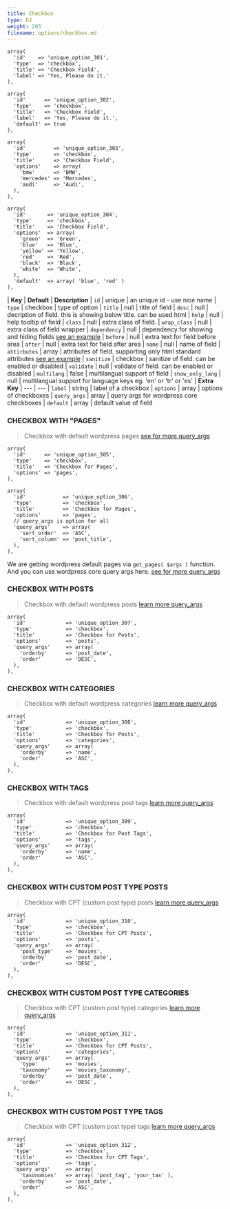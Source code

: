 ```yaml
---
title: Checkbox
type: h2
weight: 203
filename: options/checkbox.md
---
```


```php?start_line=1
array(
  'id'    => 'unique_option_301',
  'type'  => 'checkbox',
  'title' => 'Checkbox Field',
  'label' => 'Yes, Please do it.'
),
```

```php?start_line=1
array(
  'id'      => 'unique_option_302',
  'type'    => 'checkbox',
  'title'   => 'Checkbox Field',
  'label'   => 'Yes, Please do it.',
  'default' => true
),
```

```php?start_line=1
array(
  'id'         => 'unique_option_303',
  'type'       => 'checkbox',
  'title'      => 'Checkbox Field',
  'options'    => array(
    'bmw'      => 'BMW',
    'mercedes' => 'Mercedes',
    'audi'     => 'Audi',
  ),
),
```

```php?start_line=1
array(
  'id'       => 'unique_option_304',
  'type'     => 'checkbox',
  'title'    => 'Checkbox Field',
  'options'  => array(
    'green'  => 'Green',
    'blue'   => 'Blue',
    'yellow' => 'Yellow',
    'red'    => 'Red',
    'black'  => 'Black',
    'white'  => 'White',
  ),
  'default'  => array( 'blue', 'red' )
),
```

| **Key**          | **Default** | **Description**
| `id`             | unique      | an unique id - use nice name
| `type`           | checkbox    | type of option
| `title`          | null        | title of field
| `desc`           | null        | decription of field. this is showing below title. can be used html
| `help`           | null        | help tooltip of field
| `class`          | null        | extra class of field.
| `wrap_class`     | null        | extra class of field wrapper
| `dependency`     | null        | dependency for showing and hiding fields [see an example](#how-to-use-dependency)
| `before`         | null        | extra text for field before area
| `after`          | null        | extra text for field after area
| `name`           | null        | name of field
| `attirbutes`     | array       | attributes of field. supporting only html standard attributes [see an example](#how-to-use-attributes)
| `sanitize`       | checkbox    | sanitize of field. can be enabled or disabled
| `validate`       | null        | validate of field. can be enabled or disabled
| `multilang`      | false       | multilangual support of field
| `show_only_lang` | null        | multilangual support for language keys eg. 'en' or 'tr' or 'es'
| **Extra Key**    | ---         | ---
| `label`          | string      | label of a checkbox
| `options`        | array       | options of checkboxes
| `query_args`     | array       | query args for wordpress core checkboxes
| `default`        | array       | default value of field

### CHECKBOX WITH "PAGES"

> Checkbox with default wordpress pages [see for more query_args](http://codex.wordpress.org/Function_Reference/get_pages)

```php?start_line=1
array(
  'id'      => 'unique_option_305',
  'type'    => 'checkbox',
  'title'   => 'Checkbox for Pages',
  'options' => 'pages',
),
```

```php?start_line=1
array(
  'id'            => 'unique_option_306',
  'type'          => 'checkbox',
  'title'         => 'Checkbox for Pages',
  'options'       => 'pages',
  // query_args is option for all
  'query_args'    => array(
    'sort_order'  => 'ASC',
    'sort_column' => 'post_title',
  ),
),
```

We are getting wordpress default pages via `get_pages( $args )` function. And you can use wordpress core query args here.
[see for more query_args](http://codex.wordpress.org/Function_Reference/get_pages)

### CHECKBOX WITH POSTS

> Checkbox with default wordpress posts [learn more query_args](http://codex.wordpress.org/Function_Reference/get_posts)

```php?start_line=1
array(
  'id'             => 'unique_option_307',
  'type'           => 'checkbox',
  'title'          => 'Checkbox for Posts',
  'options'        => 'posts',
  'query_args'     => array(
    'orderby'      => 'post_date',
    'order'        => 'DESC',
  ),
),
```

### CHECKBOX WITH CATEGORIES

> Checkbox with default wordpress categories [learn more query_args](http://codex.wordpress.org/Function_Reference/get_categories)

```php?start_line=1
array(
  'id'             => 'unique_option_308',
  'type'           => 'checkbox',
  'title'          => 'Checkbox for Posts',
  'options'        => 'categories',
  'query_args'     => array(
    'orderby'      => 'name',
    'order'        => 'ASC',
  ),
),
```

### CHECKBOX WITH TAGS

> Checkbox with default wordpress post tags [learn more query_args](http://codex.wordpress.org/Function_Reference/get_terms)

```php?start_line=1
array(
  'id'             => 'unique_option_309',
  'type'           => 'checkbox',
  'title'          => 'Checkbox for Post Tags',
  'options'        => 'tags',
  'query_args'     => array(
    'orderby'      => 'name',
    'order'        => 'ASC',
  ),
),
```

### CHECKBOX WITH CUSTOM POST TYPE POSTS

> Checkbox with CPT (custom post type) posts [learn more query_args](http://codex.wordpress.org/Function_Reference/get_posts)

```php?start_line=1
array(
  'id'             => 'unique_option_310',
  'type'           => 'checkbox',
  'title'          => 'Checkbox for CPT Posts',
  'options'        => 'posts',
  'query_args'     => array(
    'post_type'    => 'movies',
    'orderby'      => 'post_date',
    'order'        => 'DESC',
  ),
),
```

### CHECKBOX WITH CUSTOM POST TYPE CATEGORIES

> Checkbox with CPT (custom post type) categories [learn more query_args](http://codex.wordpress.org/Function_Reference/get_categories)

```php?start_line=1
array(
  'id'             => 'unique_option_311',
  'type'           => 'checkbox',
  'title'          => 'Checkbox for CPT Posts',
  'options'        => 'categories',
  'query_args'     => array(
    'type'         => 'movies',
    'taxonomy'     => 'movies_taxonomy',
    'orderby'      => 'post_date',
    'order'        => 'DESC',
  ),
),
```

### CHECKBOX WITH CUSTOM POST TYPE TAGS

> Checkbox with CPT (custom post type) tags [learn more query_args](http://codex.wordpress.org/Function_Reference/get_terms)

```php?start_line=1
array(
  'id'             => 'unique_option_312',
  'type'           => 'checkbox',
  'title'          => 'Checkbox for CPT Tags',
  'options'        => 'tags',
  'query_args'     => array(
    'taxonomies'   => array( 'post_tag', 'your_tax' ),
    'orderby'      => 'post_date',
    'order'        => 'ASC',
  ),
),
```
